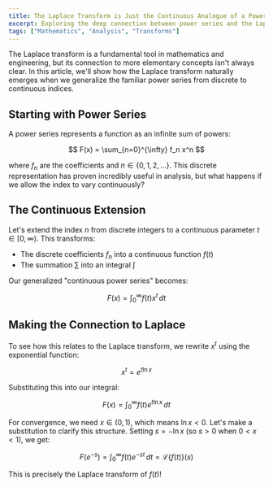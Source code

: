```yaml
---
title: The Laplace Transform is Just the Continuous Analogue of a Power Series
excerpt: Exploring the deep connection between power series and the Laplace transform by extending discrete indices to continuous parameters.
tags: ["Mathematics", "Analysis", "Transforms"]
---
```


The Laplace transform is a fundamental tool in mathematics and engineering, but its connection to more elementary concepts isn't always clear. In this article, we'll show how the Laplace transform naturally emerges when we generalize the familiar power series from discrete to continuous indices.

## Starting with Power Series

A power series represents a function as an infinite sum of powers:

$$
F(x) = \sum_{n=0}^{\infty} f_n x^n
$$

where $f_n$ are the coefficients and $n \in \{0, 1, 2, \ldots\}$. This discrete representation has proven incredibly useful in analysis, but what happens if we allow the index to vary continuously?

## The Continuous Extension

Let's extend the index $n$ from discrete integers to a continuous parameter $t \in [0, \infty)$. This transforms:
- The discrete coefficients $f_n$ into a continuous function $f(t)$
- The summation $\sum$ into an integral $\int$

Our generalized "continuous power series" becomes:

$$
F(x) = \int_0^{\infty} f(t) x^t \, dt
$$

## Making the Connection to Laplace

To see how this relates to the Laplace transform, we rewrite $x^t$ using the exponential function:

$$
x^t = e^{t \ln x}
$$

Substituting this into our integral:

$$
F(x) = \int_0^{\infty} f(t) e^{t \ln x} \, dt
$$

For convergence, we need $x \in (0, 1)$, which means $\ln x < 0$. Let's make a substitution to clarify this structure. Setting $s = -\ln x$ (so $s > 0$ when $0 < x < 1$), we get:

$$
F(e^{-s}) = \int_0^{\infty} f(t) e^{-st} \, dt = \mathcal{L}\{f(t)\}(s)
$$

This is precisely the Laplace transform of $f(t)$!
